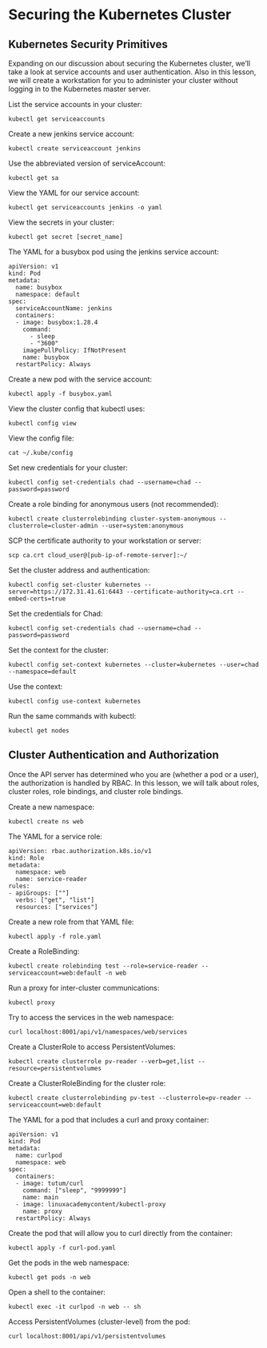 # Securing the Kubernetes Cluster
## Kubernetes Security Primitives
Expanding on our discussion about securing the Kubernetes cluster, we’ll take a look at service accounts and user authentication. Also in this lesson, we will create a workstation for you to administer your cluster without logging in to the Kubernetes master server.

List the service accounts in your cluster:

    kubectl get serviceaccounts

Create a new jenkins service account:

    kubectl create serviceaccount jenkins

Use the abbreviated version of serviceAccount:

    kubectl get sa

View the YAML for our service account:

    kubectl get serviceaccounts jenkins -o yaml

View the secrets in your cluster:

    kubectl get secret [secret_name]

The YAML for a busybox pod using the jenkins service account:

    apiVersion: v1
    kind: Pod
    metadata:
      name: busybox
      namespace: default
    spec:
      serviceAccountName: jenkins
      containers:
      - image: busybox:1.28.4
        command:
          - sleep
          - "3600"
        imagePullPolicy: IfNotPresent
        name: busybox
      restartPolicy: Always

Create a new pod with the service account:

    kubectl apply -f busybox.yaml

View the cluster config that kubectl uses:

    kubectl config view

View the config file:

    cat ~/.kube/config

Set new credentials for your cluster:

    kubectl config set-credentials chad --username=chad --password=password

Create a role binding for anonymous users (not recommended):

    kubectl create clusterrolebinding cluster-system-anonymous --clusterrole=cluster-admin --user=system:anonymous

SCP the certificate authority to your workstation or server:

    scp ca.crt cloud_user@[pub-ip-of-remote-server]:~/

Set the cluster address and authentication:

    kubectl config set-cluster kubernetes --server=https://172.31.41.61:6443 --certificate-authority=ca.crt --embed-certs=true

Set the credentials for Chad:

    kubectl config set-credentials chad --username=chad --password=password

Set the context for the cluster:

    kubectl config set-context kubernetes --cluster=kubernetes --user=chad --namespace=default

Use the context:

    kubectl config use-context kubernetes

Run the same commands with kubectl:

    kubectl get nodes

## Cluster Authentication and Authorization
Once the API server has determined who you are (whether a pod or a user), the authorization is handled by RBAC. In this lesson, we will talk about roles, cluster roles, role bindings, and cluster role bindings.

Create a new namespace:

    kubectl create ns web

The YAML for a service role:

    apiVersion: rbac.authorization.k8s.io/v1
    kind: Role
    metadata:
      namespace: web
      name: service-reader
    rules:
    - apiGroups: [""]
      verbs: ["get", "list"]
      resources: ["services"]

Create a new role from that YAML file:

    kubectl apply -f role.yaml

Create a RoleBinding:

    kubectl create rolebinding test --role=service-reader --serviceaccount=web:default -n web

Run a proxy for inter-cluster communications:

    kubectl proxy

Try to access the services in the web namespace:

    curl localhost:8001/api/v1/namespaces/web/services

Create a ClusterRole to access PersistentVolumes:

    kubectl create clusterrole pv-reader --verb=get,list --resource=persistentvolumes

Create a ClusterRoleBinding for the cluster role:

    kubectl create clusterrolebinding pv-test --clusterrole=pv-reader --serviceaccount=web:default

The YAML for a pod that includes a curl and proxy container:

    apiVersion: v1
    kind: Pod
    metadata:
      name: curlpod
      namespace: web
    spec:
      containers:
      - image: tutum/curl
        command: ["sleep", "9999999"]
        name: main
      - image: linuxacademycontent/kubectl-proxy
        name: proxy
      restartPolicy: Always

Create the pod that will allow you to curl directly from the container:

    kubectl apply -f curl-pod.yaml

Get the pods in the web namespace:

    kubectl get pods -n web

Open a shell to the container:

    kubectl exec -it curlpod -n web -- sh

Access PersistentVolumes (cluster-level) from the pod:

    curl localhost:8001/api/v1/persistentvolumes

